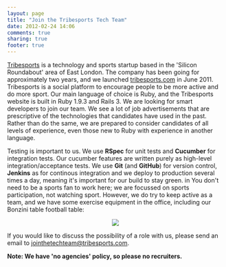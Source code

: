 ```yaml
---
layout: page
title: "Join the Tribesports Tech Team"
date: 2012-02-24 14:06
comments: true
sharing: true
footer: true
---
```


<a href='http://tribesports.com'>Tribesports</a> is a technology and sports startup based in the 'Silicon Roundabout' area of East London.  The company has been going for approximately two years, and we launched <a href='http://tribesports.com'>tribesports.com</a> in June 2011.  Tribesports is a social platform to encourage people to be more active and do more sport.  Our main language of choice is Ruby, and the Tribesports website is built in Ruby 1.9.3 and Rails 3.  We are looking for smart developers to join our team.  We see a lot of job advertisements that are prescriptive of the technologies that candidates have used in the past.  Rather than do the same, we are prepared to consider candidates of all levels of experience, even those new to Ruby with experience in another language.

Testing is important to us.  We use **RSpec** for unit tests and **Cucumber** for integration tests.  Our cucumber features are written purely as high-level integration/acceptance tests.  We use **Git** (and **GitHub**) for version control, **Jenkins** as for continous integration and we deploy to production several times a day, meaning it's important for our build to stay green.
in 
You don't need to be a sports fan to work here; we are focussed on sports participation, not watching sport.  However, we do try to keep active as a team, and we have some exercise equipment in the office, including our Bonzini table football table:
<center><img src='/images/join-the-tribe/babyfoot.jpg' /></center>

If you would like to discuss the possibility of a role with us, please send an email to <a href="mailto:jointhetechteam@tribesports.com">jointhetechteam@tribesports.com</a>.

**Note: We have 'no agencies' policy, so please no recruiters.**

